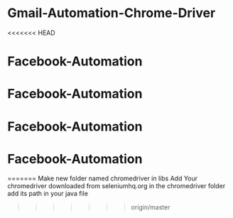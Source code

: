 # Gmail-Automation-Chrome-Driver
<<<<<<< HEAD
# Facebook-Automation
# Facebook-Automation
# Facebook-Automation
# Facebook-Automation
=======
Make new folder named chromedriver in libs
Add Your chromedriver downloaded from seleniumhq.org in the chromedriver folder
add its path in your java file
>>>>>>> origin/master
